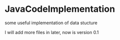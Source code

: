# JavaCodeImplementation
some useful implementation of data stucture

I will add more files in later, now is version 0.1
